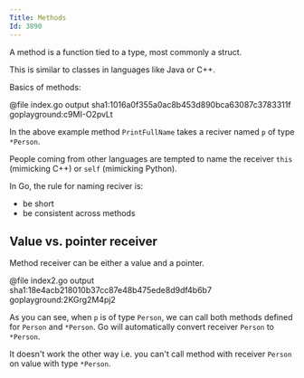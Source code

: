```yaml
---
Title: Methods
Id: 3890
---
```


A method is a function tied to a type, most commonly a struct.

This is similar to classes in languages like Java or C++.

Basics of methods:

@file index.go output sha1:1016a0f355a0ac8b453d890bca63087c3783311f goplayground:c9MI-O2pvLt

In the above example method `PrintFullName` takes a reciver named `p` of type `*Person`.

People coming from other languages are tempted to name the receiver `this` (mimicking C++) or `self` (mimicking Python).

In Go, the rule for naming reciver is:
* be short
* be consistent across methods

## Value vs. pointer receiver

Method receiver can be either a value and a pointer.

@file index2.go output sha1:18e4acb218010b37cc87e48b475ede8d9df4b6b7 goplayground:2KGrg2M4pj2

As you can see, when `p` is of type `Person`, we can call both methods defined for `Person` and `*Person`. Go will automatically convert receiver `Person` to `*Person`.

It doesn't work the other way i.e. you can't call method with receiver `Person` on value with type `*Person`.

<!-- TODO: write more -->
